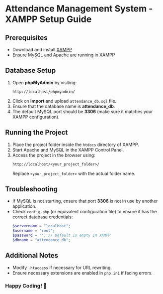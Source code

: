 # Attendance Management System - XAMPP Setup Guide

## Prerequisites
- Download and install [XAMPP](https://www.apachefriends.org/download.html)
- Ensure MySQL and Apache are running in XAMPP

## Database Setup
1. Open **phpMyAdmin** by visiting:
   ```
   http://localhost/phpmyadmin/
   ```
2. Click on **Import** and upload `attendance_db.sql` file.
3. Ensure that the database name is **attendance_db**.
4. The default MySQL port should be **3306** (make sure it matches your XAMPP configuration).

## Running the Project
1. Place the project folder inside the `htdocs` directory of XAMPP.
2. Start Apache and MySQL in the XAMPP Control Panel.
3. Access the project in the browser using:
   ```
   http://localhost/<your_project_folder>/
   ```
   Replace `<your_project_folder>` with the actual folder name.

## Troubleshooting
- If MySQL is not starting, ensure that port **3306** is not in use by another application.
- Check `config.php` (or equivalent configuration file) to ensure it has the correct database credentials:
   ```php
   $servername = "localhost";
   $username = "root";
   $password = ""; // Default is empty in XAMPP
   $dbname = "attendance_db";
   ```

## Additional Notes
- Modify `.htaccess` if necessary for URL rewriting.
- Ensure necessary extensions are enabled in `php.ini` if facing errors.

### Happy Coding! 🚀

